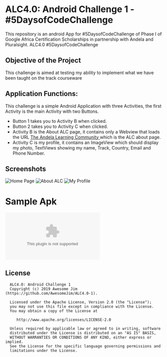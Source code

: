 # ALC4.0: Android Challenge 1 - #5DaysofCodeChallenge
This repository is an android App for  #5DaysofCodeChallenge  of Phase I of Google Africa Certification Scholarships in partnership with Andela and Pluralsight. 
ALC4.0  #5DaysofCodeChallenge

Objective of the Project 
---------------
This challenge is aimed at testing my ability to implement what we have been taught on the track courseware

Application Functions:
--------------
This challenge is a simple Android Application with three Activities, the first Activity is the main Activity with two Buttons.
- Button 1 takes you to Activity B when clicked.
- Button 2 takes you to Activity C when clicked.
- Activity B is the About ALC page, it contains only a Webview that loads the URL [The Andela Learning Community
 ](https://andela.com/alc/) which is the ALC about page.
- Activity C is my profile, it contains an ImageView which should display my photo, TextViews showing my name, Track, Country, Email and Phone Number.


Screenshots
------------
![Home Page](Screenshots/device-2019-07-13-234529.png "Home Page" )   ![About ALC](Screenshots/device-2019-07-13-233246.png "About ALC" )   ![My Profile](Screenshots/device-2019-07-13-233826.png "My Profile" )  


# Sample Apk
![ALC4.0 Challenge 1 APK](Apk/ALC4-Challenge1-app-debug.apk "ALC4.0 Challenge 1 APk")

License
--------

      ALC4.0: Android Challenge 1 
      Copyright (c) 2019 Awesome Jim (https://github.com/AwesomeJim/ALC4.0-1).

      Licensed under the Apache License, Version 2.0 (the "License");
      you may not use this file except in compliance with the License.
      You may obtain a copy of the License at

         http://www.apache.org/licenses/LICENSE-2.0

      Unless required by applicable law or agreed to in writing, software
      distributed under the License is distributed on an "AS IS" BASIS,
      WITHOUT WARRANTIES OR CONDITIONS OF ANY KIND, either express or implied.
      See the License for the specific language governing permissions and
      limitations under the License.
